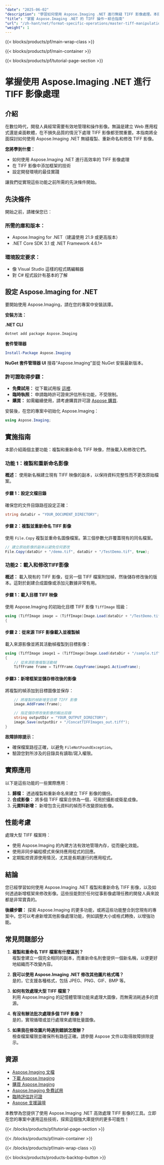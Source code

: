 ```yaml
---
"date": "2025-06-02"
"description": "學習如何使用 Aspose.Imaging .NET 進行無縫 TIFF 影像處理。本指南涵蓋如何有效率地複製、重新命名和修改 TIFF 影像。"
"title": "掌握 Aspose.Imaging .NET 的 TIFF 操作－綜合指南"
"url": "/zh-hant/net/format-specific-operations/master-tiff-manipulation-aspose-imaging-net/"
"weight": 1
---
```


{{< blocks/products/pf/main-wrap-class >}}

{{< blocks/products/pf/main-container >}}

{{< blocks/products/pf/tutorial-page-section >}}
# 掌握使用 Aspose.Imaging .NET 進行 TIFF 影像處理

## 介紹

在數位時代，開發人員經常需要有效地管理和操作影像。無論是建立 Web 應用程式還是桌面軟體，在不損失品質的情況下處理 TIFF 影像都至關重要。本指南將全面探討如何使用 Aspose.Imaging .NET 無縫複製、重新命名和修改 TIFF 影像。

**您將學到什麼：**
- 如何使用 Aspose.Imaging .NET 進行高效率的 TIFF 影像處理
- 在 TIFF 影像中添加框架的技術
- 設定開發環境的最佳實踐

讓我們從實現這些功能之前所需的先決條件開始。

## 先決條件

開始之前，請確保您已：

### 所需的庫和版本：
- Aspose.Imaging for .NET（建議使用 21.9 或更高版本）
- .NET Core SDK 3.1 或 .NET Framework 4.6.1+

### 環境設定要求：
- 像 Visual Studio 這樣的程式碼編輯器
- 對 C# 程式設計有基本的了解

## 設定 Aspose.Imaging for .NET

要開始使用 Aspose.Imaging，請在您的專案中安裝該庫。

**安裝方法：**

**.NET CLI**
```bash
dotnet add package Aspose.Imaging
```

**套件管理器**
```powershell
Install-Package Aspose.Imaging
```

**NuGet 套件管理器 UI**
搜尋“Aspose.Imaging”並從 NuGet 安裝最新版本。

### 許可證取得步驟：
- **免費試用：** 從下載試用版 [這裡](https://releases。aspose.com/imaging/net/).
- **臨時執照：** 申請臨時許可證來評估所有功能，不受限制。
- **購買：** 如需繼續使用，請考慮購買許可證 [Aspose 購買](https://purchase。aspose.com/buy).

安裝後，在您的專案中初始化 Aspose.Imaging：
```csharp
using Aspose.Imaging;
```

## 實施指南

本節介紹兩個主要功能：複製和重新命名 TIFF 映像，然後載入和修改它們。

### 功能 1：複製和重新命名影像

**概述：**
使用新名稱建立現有 TIFF 映像的副本，以保持資料完整性而不更改原始檔案。

#### 步驟 1：設定文檔目錄
確保您的文件目錄路徑設定正確：
```csharp
string dataDir = "YOUR_DOCUMENT_DIRECTORY";
```

#### 步驟 2：複製並重新命名 TIFF 影像
使用 `File.Copy` 複製並重命名圖像檔案。第三個參數允許覆蓋現有的同名檔案。
```csharp
// 建立原始影像的副本以避免任何更改
File.Copy(dataDir + "/demo.tif", dataDir + "/TestDemo.tif", true);
```

### 功能2：載入和修改TIFF影像

**概述：**
載入現有的 TIFF 影像，從另一個 TIFF 檔案附加幀，然後儲存修改後的版本。這對於創建合成圖像或添加元數據非常有用。

#### 步驟 1：載入目標 TIFF 映像
使用 Aspose.Imaging 的初始化目標 TIFF 影像 `TiffImage` 班級：
```csharp
using (TiffImage image = (TiffImage)Image.Load(dataDir + "/TestDemo.tif"))
{
```

#### 步驟 2：從來源 TIFF 影像載入並複製幀
載入來源影像並將其活動幀複製到目標影像：
```csharp
using (TiffImage image1 = (TiffImage)Image.Load(dataDir + "/sample.tif"))
{
    // 從來源影像複製活動幀
    TiffFrame frame = TiffFrame.CopyFrame(image1.ActiveFrame);
```

#### 步驟3：新增框架並儲存修改後的影像
將複製的幀添加到目標圖像並保存：
```csharp
    // 將複製的幀新增至目標 TIFF 影像
    image.AddFrame(frame);

    // 指定儲存修改後影像的輸出目錄
    string outputDir = "YOUR_OUTPUT_DIRECTORY";
    image.Save(outputDir + "/ConcatTIFFImages_out.tiff");
}
```

**故障排除提示：**
- 確保檔案路徑正確，以避免 `FileNotFoundException`。
- 驗證您對所涉及的目錄具有讀取/寫入權限。

## 實際應用

以下是這些功能的一些實際應用：
1. **歸檔：** 透過複製和重新命名來建立 TIFF 影像的備份。
2. **合成影像：** 將多個 TIFF 檔案合併為一個，可用於攝影或衛星成像。
3. **元資料新增：** 新增包含元資料的幀而不改變原始影像。

## 性能考慮

處理大型 TIFF 檔案時：
- 使用 Aspose.Imaging 的內建方法有效地管理內存，從而優化效能。
- 使用非同步編程模式來保持應用程式的回應。
- 定期監控資源使用情況，尤其是長期運行的應用程式。

## 結論

您已經學習如何使用 Aspose.Imaging .NET 複製和重新命名 TIFF 影像，以及如何透過新增框架來修改影像。這些技能對於任何從事影像處理任務的開發人員來說都是非常寶貴的。

**後續步驟：**
探索 Aspose.Imaging 的更多功能，或將這些功能整合到您現有的專案中。您可以考慮新增其他影像處理功能，例如調整大小或格式轉換，以增強功能。

## 常見問題部分

1. **複製和重命名 TIFF 檔案有什麼區別？**  
   複製會建立一個完全相同的副本，而重新命名則會提供一個新名稱，以便更好地組織而不改變內容。

2. **我可以使用 Aspose.Imaging .NET 修改其他圖片格式嗎？**  
   是的，它支援各種格式，包括 JPEG、PNG、GIF、BMP 等。

3. **如何有效處理大型 TIFF 檔案？**  
   利用 Aspose.Imaging 的記憶體管理功能來處理大圖像，而無需消耗過多的資源。

4. **有沒有辦法批次處理多個 TIFF 影像？**  
   是的，實現循環或並行處理來處理批量圖像。

5. **如果我在修改圖片時遇到錯誤怎麼辦？**  
   檢查檔案權限並確保所有路徑正確。請參閱 Aspose 文件以取得故障排除提示。

## 資源
- [Aspose.Imaging 文檔](https://reference.aspose.com/imaging/net/)
- [下載 Aspose.Imaging](https://releases.aspose.com/imaging/net/)
- [購買 Aspose.Imaging](https://purchase.aspose.com/buy)
- [Aspose.Imaging 免費試用](https://releases.aspose.com/imaging/net/)
- [臨時評估許可證](https://purchase.aspose.com/temporary-license/)
- [Aspose 支援論壇](https://forum.aspose.com/c/imaging/10)

本教學為您提供了使用 Aspose.Imaging .NET 高效處理 TIFF 影像的工具。立即在您的專案中運用這些技術，探索這個強大庫提供的更多可能性！

{{< /blocks/products/pf/tutorial-page-section >}}

{{< /blocks/products/pf/main-container >}}

{{< /blocks/products/pf/main-wrap-class >}}

{{< blocks/products/products-backtop-button >}}